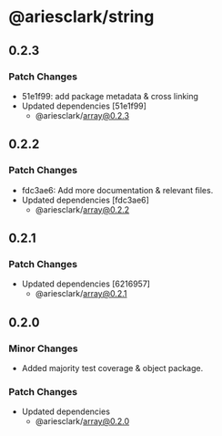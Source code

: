 # @ariesclark/string

## 0.2.3

### Patch Changes

- 51e1f99: add package metadata & cross linking
- Updated dependencies [51e1f99]
  - @ariesclark/array@0.2.3

## 0.2.2

### Patch Changes

- fdc3ae6: Add more documentation & relevant files.
- Updated dependencies [fdc3ae6]
  - @ariesclark/array@0.2.2

## 0.2.1

### Patch Changes

- Updated dependencies [6216957]
  - @ariesclark/array@0.2.1

## 0.2.0

### Minor Changes

- Added majority test coverage & object package.

### Patch Changes

- Updated dependencies
  - @ariesclark/array@0.2.0

